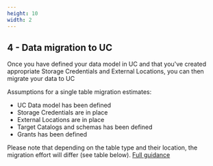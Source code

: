```yaml
---
height: 10
width: 2
---
```


## 4 - Data migration to UC

Once you have defined your data model in UC and that you've created appropriate Storage Credentials and External Locations,
you can then migrate your data to UC

Assumptions for a single table migration estimates:

- UC Data model has been defined
- Storage Credentials are in place
- External Locations are in place
- Target Catalogs and schemas has been defined
- Grants has been defined

Please note that depending on the table type and their location, the migration effort will differ (see table below).
[Full guidance](https://www.databricks.com/blog/migrating-tables-hive-metastore-unity-catalog-metastore)
